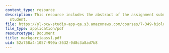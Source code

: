 ```yaml
---
content_type: resource
description: This resource includes the abstract of the assignment submitted by the
  student.
file: https://ol-ocw-studio-app-qa.s3.amazonaws.com/courses/7-349-biological-computing-at-the-crossroads-of-engineering-and-science-spring-2005/52a758a41057990a36320d8c3a8ad7b8_markgarciaass1.pdf
file_type: application/pdf
resourcetype: Document
title: markgarciaass1.pdf
uid: 52a758a4-1057-990a-3632-0d8c3a8ad7b8
---
```

